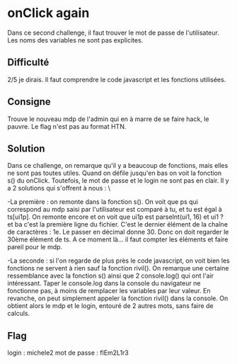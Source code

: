 # onClick again

Dans ce second challenge, il faut trouver le mot de passe de l'utilisateur.
Les noms des variables ne sont pas explicites.

## Difficulté
2/5 je dirais. Il faut comprendre le code javascript et les fonctions utilisées.

## Consigne
Trouve le nouveau mdp de l'admin qui en à marre de se faire hack, le pauvre. Le flag n'est pas au format HTN.

## Solution

Dans ce challenge, on remarque qu'il y a beaucoup de fonctions, mais elles ne sont pas toutes utiles. Quand on défile jusqu'en bas on voit la fonction s() du onClick. Toutefois, le mot
de passe et le login ne sont pas en clair. Il y a 2 solutions qui s'offrent à nous : \

-La première : on remonte dans la fonction s(). On voit que ps qui correspond au mdp saisi par l'utilisateur est comparé à tu, et tu est égal à ts[ui1p]. On remonte encore et on voit que ui1p est parseInt(ui1, 16) et ui1 ? et ba c'est la première ligne du fichier. C'est le dernier élément de la chaîne de caractères : 1e. Le passer en décimal donne 30. Donc on doit regarder le 30ème élément de ts. A ce moment là... il faut compter les éléments et faire pareil pour le mdp.

-La seconde : si l'on regarde de plus près le code javascript, on voit bien les fonctions ne servent à rien sauf la fonction rivil(). On remarque une certaine ressemblance avec la fonction s() ainsi que 2 console.log() qui ont l'air intéressant. Taper le console.log dans la console
du navigateur ne fonctionne pas, à moins de remplacer les variables par leur valeur. En revanche, on peut simplement appeler la fonction rivil() dans la console. On obtient alors le mdp et le login, entouré de 2 autres mots, sans faire de calculs.

## Flag
login : michele2 
mot de passe : flEm2L1r3
